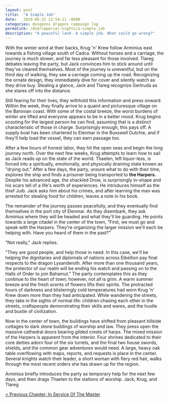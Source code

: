 ```yaml
---
layout: post
title:  "A Simple Job"
date:   2019-06-21 12:54:11 -0600
categories: dungeons dragons campaign log
permalink: /dnd/imperial-nights/a-simple-job
description: "A peaceful land. A simple job. What could go wrong?"
---
```


With the winter wind at their backs, Krug 'n' Krew follow Arminius east towards a fishing village south of Cadca.
Without horses and a carriage, the journey is much slower, and far less pleasant for those involved.
Tlareg debates leaving the party, but Jack convinces him to stick around until they've cleared themselves.
Most of the journey is uneventful, but on the third day of walking, they see a carriage coming up the road.
Recognizing the ornate design, they immediately dive for cover and silently watch as they drive buy.
Stealing a glance, Jack and Tlareg recognize Gertruda as she stares off into the distance.

Still fearing for their lives, they withhold this information and press onward.
Within the week, they finally arrive to a quaint and picturesque village on the Barovian coast.
With some of the costal breeze, the worst burdens of winter are lifted and everyone appears to be in a better mood.
Krug begins scouting for the largest person he can find, assuming that is a distinct characteristic of those in charge.
Surprisingly enough, this pays off.
A supply boat has been chartered to Elenmar in the Buxswell Dutchie, and if they'll help load the vessel, they can earn passage too.

After a few hours of honest labor, they hit the open seas and begin the long journey north.
Over the next few weeks, Krug attempts to learn how to sail as Jack reads up on the state of the world.
Thaelen, left liquor-less, is forced into a spiritually, emotionally, and physically draining state known as "drying out."
After a few days, the party, unsure what to do with their time, explores the ship and finds a prisoner being transported to **the Harpers.**
Despite his advanced age, the shackled Drow, is surprisingly in-shape and his scars tell of a life's worth of experiences.
He introduces himself as the thief Juib.
Jack asks him about his crimes, and after learning the man was arrested for stealing food for children, leaves a note in his book.

The remainder of the journey passes peacefully, and they eventually find themselves in the port city of Elenmar.
As they disembark, they ask Arminius where they will be headed and what they'll be guarding.
He points towards a large citadel in the center of the town, "First, we must go and speak with the Harpers.
They're organizing the larger mission we'll each be helping with.
Have you heard of them in the past?"

"Not really," Jack replies.

"They are good people, and help those in need.
In this case, we'll be helping the dignitaries and diplomats of nations across Eibellion pay final respects to the dragon Lysanderoth.
After more than one thousand years, the protector of our realm will be ending his watch and passing on to the Halls of Order to join Bahamut."
The party contemplates this as they continue to the heart of town; however, not all is grim.
A warm summer breeze and the fresh scents of flowers lifts their spirits.
The protracted hours of darkness and blisteringly cold temperatures had worn Krug 'n' Krew down more than they had anticipated.
While wandering the streets, they take in the sights of normal life: children chasing each other in the streets, craftspeople demonstrating their skills and wares, and the hustle and bustle of civilization.

Now in the center of town, the buildings have shifted from pleasant hillside cottages to dark stone buildings of worship and law.
They press open the massive cathedral doors bearing gilded crests of harps.
The mixed mission of the Harpers is apparent from the interior.
Four shrines dedicated to their core deities adorn four of the six turrets, and the final two house swords, shields, and the common gear adventures would need.
A large, heavy oak table overflowing with maps, reports, and requests is place in the center.
Several knights watch their leader, a short woman with fiery red hair, walks through the most recent orders she has drawn up for the region.

Arminius briefly introduces the party as temporary help for the next few days, and then drags Thaelen to the stations of worship.
Jack, Krug, and Tlareg

[&lt; Previous Chapter: In Service Of The Master](/dnd/imperial-nights/in-service-of-the-master)
